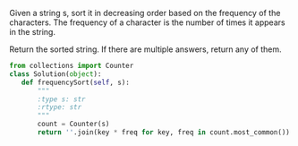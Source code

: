 Given a string s, sort it in decreasing order based on the frequency of the characters. The frequency of a character is the number of times it appears in the string.

Return the sorted string. If there are multiple answers, return any of them.

 ```Python
 from collections import Counter
class Solution(object):
    def frequencySort(self, s):
        """
        :type s: str
        :rtype: str
        """
        count = Counter(s)
        return ''.join(key * freq for key, freq in count.most_common())
```

